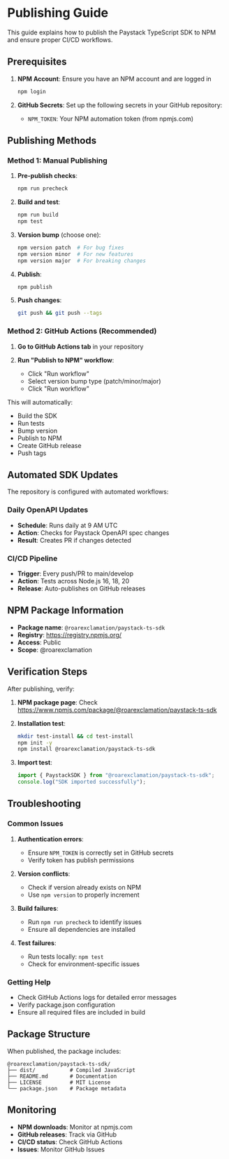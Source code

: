 # Publishing Guide

This guide explains how to publish the Paystack TypeScript SDK to NPM and ensure proper CI/CD workflows.

## Prerequisites

1. **NPM Account**: Ensure you have an NPM account and are logged in

   ```bash
   npm login
   ```

2. **GitHub Secrets**: Set up the following secrets in your GitHub repository:
   - `NPM_TOKEN`: Your NPM automation token (from npmjs.com)

## Publishing Methods

### Method 1: Manual Publishing

1. **Pre-publish checks**:

   ```bash
   npm run precheck
   ```

2. **Build and test**:

   ```bash
   npm run build
   npm test
   ```

3. **Version bump** (choose one):

   ```bash
   npm version patch  # For bug fixes
   npm version minor  # For new features
   npm version major  # For breaking changes
   ```

4. **Publish**:

   ```bash
   npm publish
   ```

5. **Push changes**:
   ```bash
   git push && git push --tags
   ```

### Method 2: GitHub Actions (Recommended)

1. **Go to GitHub Actions tab** in your repository

2. **Run "Publish to NPM" workflow**:
   - Click "Run workflow"
   - Select version bump type (patch/minor/major)
   - Click "Run workflow"

This will automatically:

- Build the SDK
- Run tests
- Bump version
- Publish to NPM
- Create GitHub release
- Push tags

## Automated SDK Updates

The repository is configured with automated workflows:

### Daily OpenAPI Updates

- **Schedule**: Runs daily at 9 AM UTC
- **Action**: Checks for Paystack OpenAPI spec changes
- **Result**: Creates PR if changes detected

### CI/CD Pipeline

- **Trigger**: Every push/PR to main/develop
- **Action**: Tests across Node.js 16, 18, 20
- **Release**: Auto-publishes on GitHub releases

## NPM Package Information

- **Package name**: `@roarexclamation/paystack-ts-sdk`
- **Registry**: https://registry.npmjs.org/
- **Access**: Public
- **Scope**: @roarexclamation

## Verification Steps

After publishing, verify:

1. **NPM package page**: Check https://www.npmjs.com/package/@roarexclamation/paystack-ts-sdk

2. **Installation test**:

   ```bash
   mkdir test-install && cd test-install
   npm init -y
   npm install @roarexclamation/paystack-ts-sdk
   ```

3. **Import test**:
   ```typescript
   import { PaystackSDK } from "@roarexclamation/paystack-ts-sdk";
   console.log("SDK imported successfully");
   ```

## Troubleshooting

### Common Issues

1. **Authentication errors**:

   - Ensure `NPM_TOKEN` is correctly set in GitHub secrets
   - Verify token has publish permissions

2. **Version conflicts**:

   - Check if version already exists on NPM
   - Use `npm version` to properly increment

3. **Build failures**:

   - Run `npm run precheck` to identify issues
   - Ensure all dependencies are installed

4. **Test failures**:
   - Run tests locally: `npm test`
   - Check for environment-specific issues

### Getting Help

- Check GitHub Actions logs for detailed error messages
- Verify package.json configuration
- Ensure all required files are included in build

## Package Structure

When published, the package includes:

```
@roarexclamation/paystack-ts-sdk/
├── dist/           # Compiled JavaScript
├── README.md       # Documentation
├── LICENSE         # MIT License
└── package.json    # Package metadata
```

## Monitoring

- **NPM downloads**: Monitor at npmjs.com
- **GitHub releases**: Track via GitHub
- **CI/CD status**: Check GitHub Actions
- **Issues**: Monitor GitHub Issues
